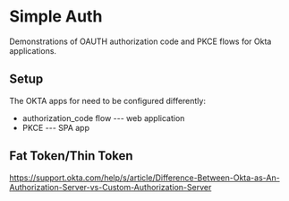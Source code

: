 # Simple Auth

Demonstrations of OAUTH authorization code and PKCE flows for Okta applications.

## Setup

The OKTA apps for need to be configured differently:

* authorization_code flow --- web application
* PKCE --- SPA app


## Fat Token/Thin Token
https://support.okta.com/help/s/article/Difference-Between-Okta-as-An-Authorization-Server-vs-Custom-Authorization-Server